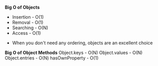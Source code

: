 **Big O of Objects**
- Insertion - O(1)
- Removal - O(1)
- Searching - O(N)
- Access - O(1)
* When you don't need any ordering, objects are an excellent choice

**Big O of Object Methods**
Object.keys - O(N)
Object.values - O(N)
Object.entries - O(N)
hasOwnProperty - O(1)
